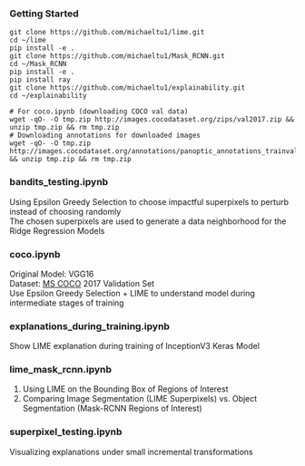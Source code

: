 ### Getting Started

```
git clone https://github.com/michaeltu1/lime.git
cd ~/lime
pip install -e .
git clone https://github.com/michaeltu1/Mask_RCNN.git
cd ~/Mask_RCNN
pip install -e .
pip install ray
git clone https://github.com/michaeltu1/explainability.git
cd ~/explainability

# For coco.ipynb (downloading COCO val data)
wget -qO- -O tmp.zip http://images.cocodataset.org/zips/val2017.zip && unzip tmp.zip && rm tmp.zip
# Downloading annotations for downloaded images
wget -qO- -O tmp.zip http://images.cocodataset.org/annotations/panoptic_annotations_trainval2017.zip && unzip tmp.zip && rm tmp.zip
```
  
### bandits_testing.ipynb
Using Epsilon Greedy Selection to choose impactful superpixels to perturb instead of choosing randomly  
The chosen superpixels are used to generate a data neighborhood for the Ridge Regression Models  

### coco.ipynb
Original Model: VGG16  
Dataset: [MS COCO](http://cocodataset.org/#home) 2017 Validation Set  
Use Epsilon Greedy Selection + LIME to understand model during intermediate stages of training  

### explanations_during_training.ipynb
Show LIME explanation during training of InceptionV3 Keras Model

### lime_mask_rcnn.ipynb
1. Using LIME on the Bounding Box of Regions of Interest  
2. Comparing Image Segmentation (LIME Superpixels) vs. Object Segmentation (Mask-RCNN Regions of Interest)  

### superpixel_testing.ipynb
Visualizing explanations under small incremental transformations  
